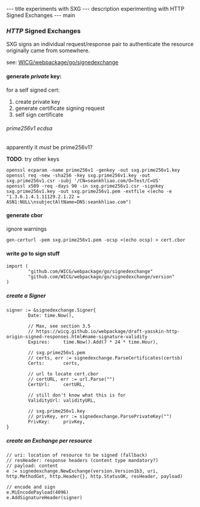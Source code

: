 --- title
experiments with SXG
--- description
experimenting with HTTP Signed Exchanges
--- main

### _HTTP_ Signed Exchanges

SXG signs an individual request/response pair
to authenticate the resource originally came from somewhere.

see: [WICG/webpackage/go/signedexchange](https://github.com/WICG/webpackage/tree/master/go/signedexchange)

#### generate _private_ key:

for a self signed cert:

1. create private key
2. generate certificate signing request
3. self sign certificate

###### prime256v1 ecdsa

apparently it _must_ be prime256v1?

**TODO**: try other keys

```
openssl ecparam -name prime256v1 -genkey -out sxg.prime256v1.key
openssl req -new -sha256 -key sxg.prime256v1.key -out sxg.prime256v1.csr -subj '/CN=seankhliao.com/O=Test/C=US'
openssl x509 -req -days 90 -in sxg.prime256v1.csr -signkey sxg.prime256v1.key -out sxg.prime256v1.pem -extfile <(echo -e "1.3.6.1.4.1.11129.2.1.22 = ASN1:NULL\nsubjectAltName=DNS:seankhliao.com")
```

#### generate cbor

ignore warnings

```
gen-certurl -pem sxg.prime256v1.pem -ocsp <(echo ocsp) > cert.cbor
```

#### write _go_ to sign stuff

```
import (
        "github.com/WICG/webpackage/go/signedexchange"
        "github.com/WICG/webpackage/go/signedexchange/version"
)
```

##### create a _Signer_

```
signer := &signedexchange.Signer{
        Date: time.Now(),

        // Max, see section 3.5
        // https://wicg.github.io/webpackage/draft-yasskin-http-origin-signed-responses.html#name-signature-validity
        Expires:     time.Now().Add(7 * 24 * time.Hour),

        // sxg.prime256v1.pem
        // certs, err := signedexchange.ParseCertificates(certsb)
        Certs:       certs,

        // url to locate cert.cbor
        // certURL, err := url.Parse("")
        CertUrl:     certURL,

        // still don't know what this is for
        ValidityUrl: validityURL,

        // sxg.prime256v1.key
        // privKey, err := signedexchange.ParsePrivateKey("")
        PrivKey:     privKey,
}
```

##### create an _Exchange_ per resource

```
// uri: location of resource to be signed (fallback)
// resHeader: response headers (content type mandatory?)
// payload: content
e := signedexchange.NewExchange(version.Version1b3, uri, http.MethodGet, http.Header{}, http.StatusOK, resHeader, payload)

// encode and sign
e.MiEncodePayload(4096)
e.AddSignatureHeader(signer)
```
